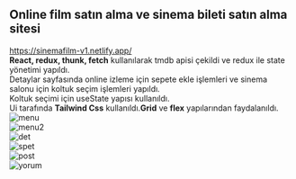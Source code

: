 ## Online film satın alma ve sinema bileti satın alma sitesi <br/>
https://sinemafilm-v1.netlify.app/ <br/>
**React, redux, thunk, fetch** kullanılarak tmdb apisi çekildi ve redux ile state yönetimi yapıldı. <br/>
Detaylar sayfasında online izleme için sepete ekle işlemleri ve sinema salonu için koltuk seçim işlemleri yapıldı.<br/> 
Koltuk seçimi için useState yapısı kullanıldı.<br/>
Ui tarafında **Tailwind Css** kullanıldı.**Grid** ve **flex** yapılarından faydalanıldı. <br/>
![menu](https://github.com/sergentrkmdg/movie/assets/100048841/2460423f-c9ce-43e0-bf67-603ffc9ae847)<br/>
![menu2](https://github.com/sergentrkmdg/movie/assets/100048841/bf32e15a-b7ff-4791-8cd1-abfa909a357e)<br/>
![det](https://github.com/sergentrkmdg/movie/assets/100048841/e4abfc1d-e65d-4750-8e21-9a472175d69f)<br/>
![spet](https://github.com/sergentrkmdg/movie/assets/100048841/4c458887-4941-4e17-af9f-4f95bd5df8ce)<br/>
![post](https://github.com/sergentrkmdg/movie/assets/100048841/b2a82440-8574-492b-8569-3b96086cdc68)<br/>
![yorum](https://github.com/sergentrkmdg/movie/assets/100048841/1a664943-c717-4eda-9e79-48341fdd4451)



